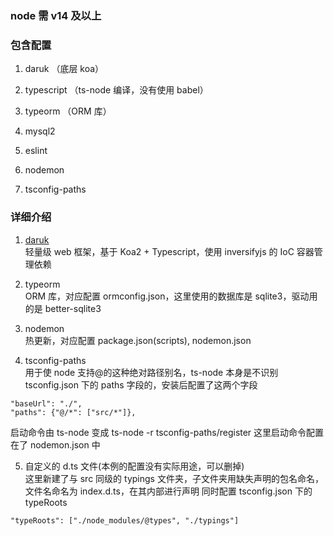 ### node 需 v14 及以上

### 包含配置

1. daruk （底层 koa）
2. typescript （ts-node 编译，没有使用 babel）
3. typeorm （ORM 库）
4. mysql2

5. eslint
6. nodemon
7. tsconfig-paths

### 详细介绍

1. [daruk](https://github.com/darukjs/daruk)  
   轻量级 web 框架，基于 Koa2 + Typescript，使用 inversifyjs 的 IoC 容器管理依赖

2. typeorm  
   ORM 库，对应配置 ormconfig.json，这里使用的数据库是 sqlite3，驱动用的是 better-sqlite3

3. nodemon  
   热更新，对应配置 package.json(scripts), nodemon.json

4. tsconfig-paths  
   用于使 node 支持@的这种绝对路径别名，ts-node 本身是不识别 tsconfig.json 下的 paths 字段的，安装后配置了这两个字段

```
"baseUrl": "./",
"paths": {"@/*": ["src/*"]},
```

启动命令由 ts-node 变成 ts-node -r tsconfig-paths/register 这里启动命令配置在了 nodemon.json 中

5. 自定义的 d.ts 文件(本例的配置没有实际用途，可以删掉)  
   这里新建了与 src 同级的 typings 文件夹，子文件夹用缺失声明的包名命名，文件名命名为 index.d.ts，在其内部进行声明
   同时配置 tsconfig.json 下的 typeRoots

```
"typeRoots": ["./node_modules/@types", "./typings"]
```
